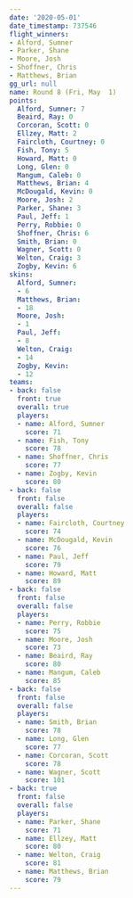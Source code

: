 ```yaml
---
date: '2020-05-01'
date_timestamp: 737546
flight_winners:
- Alford, Sumner
- Parker, Shane
- Moore, Josh
- Shoffner, Chris
- Matthews, Brian
gg_url: null
name: Round 8 (Fri, May  1)
points:
  Alford, Sumner: 7
  Beaird, Ray: 0
  Corcoran, Scott: 0
  Ellzey, Matt: 2
  Faircloth, Courtney: 0
  Fish, Tony: 5
  Howard, Matt: 0
  Long, Glen: 0
  Mangum, Caleb: 0
  Matthews, Brian: 4
  McDougald, Kevin: 0
  Moore, Josh: 2
  Parker, Shane: 3
  Paul, Jeff: 1
  Perry, Robbie: 0
  Shoffner, Chris: 6
  Smith, Brian: 0
  Wagner, Scott: 0
  Welton, Craig: 3
  Zogby, Kevin: 6
skins:
  Alford, Sumner:
  - 6
  Matthews, Brian:
  - 18
  Moore, Josh:
  - 1
  Paul, Jeff:
  - 8
  Welton, Craig:
  - 14
  Zogby, Kevin:
  - 12
teams:
- back: false
  front: true
  overall: true
  players:
  - name: Alford, Sumner
    score: 71
  - name: Fish, Tony
    score: 78
  - name: Shoffner, Chris
    score: 77
  - name: Zogby, Kevin
    score: 80
- back: false
  front: false
  overall: false
  players:
  - name: Faircloth, Courtney
    score: 74
  - name: McDougald, Kevin
    score: 76
  - name: Paul, Jeff
    score: 79
  - name: Howard, Matt
    score: 89
- back: false
  front: false
  overall: false
  players:
  - name: Perry, Robbie
    score: 75
  - name: Moore, Josh
    score: 73
  - name: Beaird, Ray
    score: 80
  - name: Mangum, Caleb
    score: 85
- back: false
  front: false
  overall: false
  players:
  - name: Smith, Brian
    score: 78
  - name: Long, Glen
    score: 77
  - name: Corcoran, Scott
    score: 78
  - name: Wagner, Scott
    score: 101
- back: true
  front: false
  overall: false
  players:
  - name: Parker, Shane
    score: 71
  - name: Ellzey, Matt
    score: 80
  - name: Welton, Craig
    score: 81
  - name: Matthews, Brian
    score: 79
---
```

